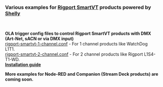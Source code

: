 ### Various examples for [Rigport SmartVT](https://rigport.com/) products powered by [Shelly](https://shelly.com/)  
<br>
  
**OLA trigger config files to control Rigport SmartVT products with DMX (Art-Net, sACN or via DMX input)**  
[rigport-smartvt-1-channel.conf](rigport-smartvt-1-channel.conf) - For 1 channel products like WatchDog L1T1.  
[rigport-smartvt-2-channel.conf](rigport-smartvt-2-channel.conf) - For 2 channel products like Rigport L1S4-T1-WD.   
**[Installation guide](https://github.com/gobo-ws/rigport-smartvt/wiki)**
<br>  
  
**More examples for Node-RED and Companion (Stream Deck products) are coming soon.**
